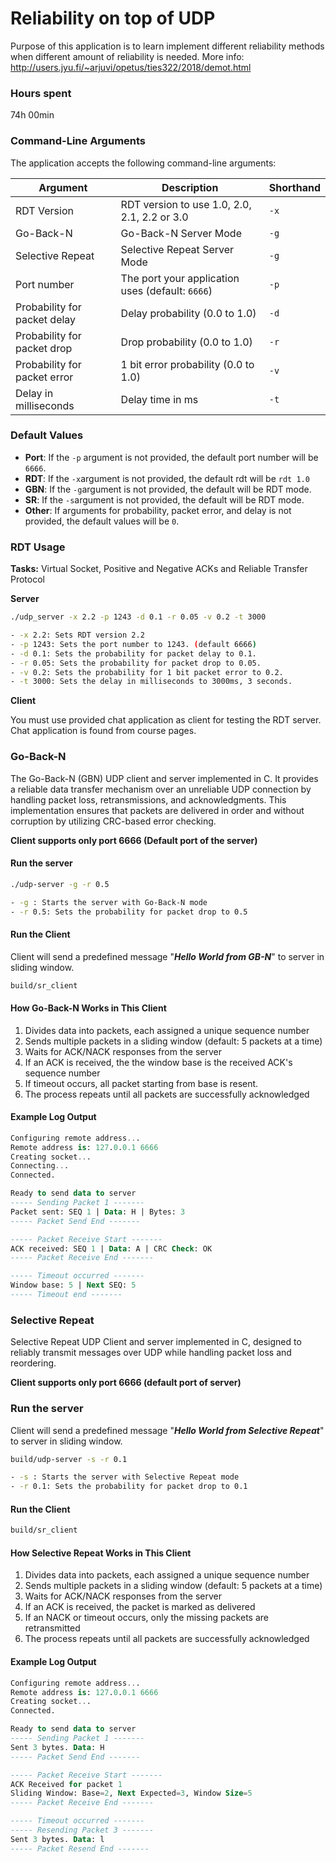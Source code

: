 # Reliability on top of UDP 

Purpose of this application is to learn implement different reliability methods when different amount of reliability is needed. 
More info:
http://users.jyu.fi/~arjuvi/opetus/ties322/2018/demot.html

### Hours spent
74h 00min

### Command-Line Arguments
The application accepts the following command-line arguments:

| Argument                            | Description                            | Shorthand |
|-------------------------------------|----------------------------------------|-----------|
| RDT Version                         | RDT version to use 1.0, 2.0, 2.1, 2.2 or 3.0 | `-x`|
| Go-Back-N                           | Go-Back-N Server Mode                  | `-g`      |
| Selective Repeat                    | Selective Repeat Server Mode           | `-g`      |
| Port number                         | The port your application uses (default: `6666`)        | `-p`      |
| Probability for packet delay        | Delay probability (0.0 to 1.0)         | `-d`      |
| Probability for packet drop         | Drop probability (0.0 to 1.0)          | `-r`      |
| Probability for packet error        | 1 bit error probability (0.0 to 1.0)   | `-v`      |
| Delay in milliseconds               | Delay time in ms                       | `-t`      |

### Default Values
- **Port**: If the `-p` argument is not provided, the default port number will be `6666`.
- **RDT**: If the `-x`argument is not provided, the default rdt will be `rdt 1.0`
- **GBN**: If the `-g`argument is not provided, the default will be RDT mode.
- **SR**: If the `-s`argument is not provided, the default will be RDT mode.
- **Other**: If arguments for probability, packet error, and delay is not provided, the default values will be `0`.

### RDT Usage 
**Tasks:** Virtual Socket, Positive and Negative ACKs and Reliable Transfer Protocol

**Server**
```bash
./udp_server -x 2.2 -p 1243 -d 0.1 -r 0.05 -v 0.2 -t 3000

- -x 2.2: Sets RDT version 2.2
- -p 1243: Sets the port number to 1243. (default 6666)
- -d 0.1: Sets the probability for packet delay to 0.1.
- -r 0.05: Sets the probability for packet drop to 0.05.
- -v 0.2: Sets the probability for 1 bit packet error to 0.2.
- -t 3000: Sets the delay in milliseconds to 3000ms, 3 seconds.
```

**Client**

You must use provided chat application as client for testing the RDT server. Chat application is found from course pages.

### Go-Back-N
The Go-Back-N (GBN) UDP client and server implemented in C. It provides a reliable data transfer mechanism over an unreliable UDP connection by handling packet loss, retransmissions, and acknowledgments. This implementation ensures that packets are delivered in order and without corruption by utilizing CRC-based error checking.

**Client supports only port 6666 (Default port of the server)**

#### Run the server
```bash
./udp-server -g -r 0.5

- -g : Starts the server with Go-Back-N mode
- -r 0.5: Sets the probability for packet drop to 0.5
```

#### Run the Client

Client will send a predefined message "***Hello World from GB-N***" to server in sliding window.
``` bash
build/sr_client

```

#### How Go-Back-N Works in This Client
1. Divides data into packets, each assigned a unique sequence number
2. Sends multiple packets in a sliding window (default: 5 packets at a time)
3. Waits for ACK/NACK responses from the server
4. If an ACK is received, the the window base is the received ACK's sequence number
5. If timeout occurs, all packet starting from base is resent. 
6. The process repeats until all packets are successfully acknowledged


#### Example Log Output
```sql
Configuring remote address...
Remote address is: 127.0.0.1 6666
Creating socket...
Connecting...
Connected.

Ready to send data to server
----- Sending Packet 1 -------
Packet sent: SEQ 1 | Data: H | Bytes: 3
----- Packet Send End -------

----- Packet Receive Start -------
ACK received: SEQ 1 | Data: A | CRC Check: OK
----- Packet Receive End -------

----- Timeout occurred -------
Window base: 5 | Next SEQ: 5
----- Timeout end -------
```

### Selective Repeat
Selective Repeat UDP Client and server implemented in C, designed to reliably transmit messages over UDP while handling packet loss and reordering.

**Client supports only port 6666 (default port of server)**

### Run the server
Client will send a predefined message "***Hello World from Selective Repeat***" to server in sliding window.

```bash
build/udp-server -s -r 0.1

- -s : Starts the server with Selective Repeat mode
- -r 0.1: Sets the probability for packet drop to 0.1
```

#### Run the Client
``` bash
build/sr_client

```

#### How Selective Repeat Works in This Client
1. Divides data into packets, each assigned a unique sequence number
2. Sends multiple packets in a sliding window (default: 5 packets at a time)
3. Waits for ACK/NACK responses from the server
4. If an ACK is received, the packet is marked as delivered
5. If an NACK or timeout occurs, only the missing packets are retransmitted
6. The process repeats until all packets are successfully acknowledged

#### Example Log Output
```sql
Configuring remote address...
Remote address is: 127.0.0.1 6666
Creating socket...
Connected.

Ready to send data to server
----- Sending Packet 1 -------
Sent 3 bytes. Data: H
----- Packet Send End -------

----- Packet Receive Start -------
ACK Received for packet 1
Sliding Window: Base=2, Next Expected=3, Window Size=5
----- Packet Receive End -------

----- Timeout occurred -------
----- Resending Packet 3 -------
Sent 3 bytes. Data: l
----- Packet Resend End -------
```
